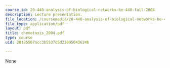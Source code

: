 ```yaml
---
course_id: 20-440-analysis-of-biological-networks-be-440-fall-2004
description: Lecture presentation.
file_location: /coursemedia/20-440-analysis-of-biological-networks-be-440-fall-2004/28185507acc3b5537d5d22095043624b_chemotaxis_2004.pdf
file_type: application/pdf
layout: pdf
title: chemotaxis_2004.pdf
type: course
uid: 28185507acc3b5537d5d22095043624b

---
```

None